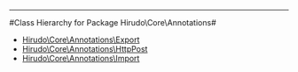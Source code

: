 - - -

#Class Hierarchy for Package Hirudo\Core\Annotations#<ul>
<li><a href="">Hirudo\Core\Annotations\Export</a></li>
<li><a href="">Hirudo\Core\Annotations\HttpPost</a></li>
<li><a href="">Hirudo\Core\Annotations\Import</a></li>
</ul>
